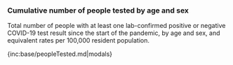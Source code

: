 ### Cumulative number of people tested by age and sex 

Total number of people with at least one lab-confirmed positive or negative COVID-19 test result since the start of the pandemic, by age and sex, and equivalent rates per 100,000 resident population.

{inc:base/peopleTested.md|modals}
